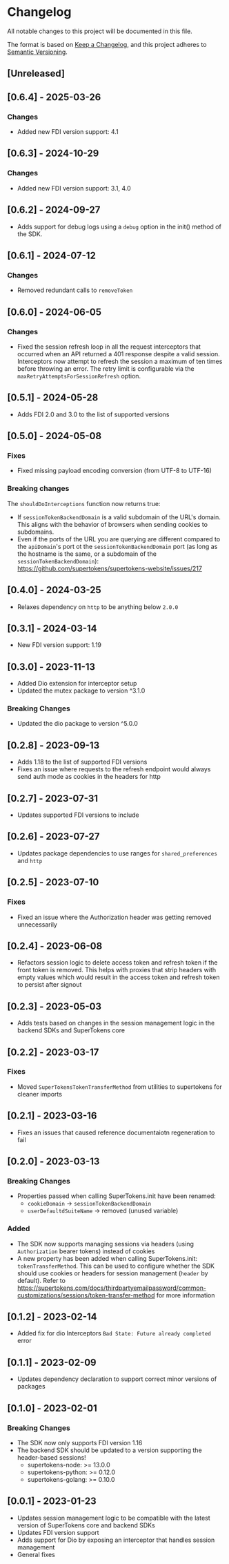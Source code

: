 # Changelog
All notable changes to this project will be documented in this file.

The format is based on [Keep a Changelog](https://keepachangelog.com/en/1.0.0/),
and this project adheres to [Semantic Versioning](https://semver.org/spec/v2.0.0.html).

## [Unreleased]

## [0.6.4] - 2025-03-26

### Changes

- Added new FDI version support: 4.1

## [0.6.3] - 2024-10-29

### Changes

- Added new FDI version support: 3.1, 4.0

## [0.6.2] - 2024-09-27

- Adds support for debug logs using a `debug` option in the init() method of the SDK.

## [0.6.1] - 2024-07-12

### Changes

- Removed redundant calls to `removeToken`

## [0.6.0] - 2024-06-05

### Changes

- Fixed the session refresh loop in all the request interceptors that occurred when an API returned a 401 response despite a valid session. Interceptors now attempt to refresh the session a maximum of ten times before throwing an error. The retry limit is configurable via the `maxRetryAttemptsForSessionRefresh` option.

## [0.5.1] - 2024-05-28

- Adds FDI 2.0 and 3.0 to the list of supported versions

## [0.5.0] - 2024-05-08

### Fixes
- Fixed missing payload encoding conversion (from UTF-8 to UTF-16)

### Breaking changes

The `shouldDoInterceptions` function now returns true: 
- If `sessionTokenBackendDomain` is a valid subdomain of the URL's domain. This aligns with the behavior of browsers when sending cookies to subdomains.
- Even if the ports of the URL you are querying are different compared to the `apiDomain`'s port ot the `sessionTokenBackendDomain` port (as long as the hostname is the same, or a subdomain of the `sessionTokenBackendDomain`): https://github.com/supertokens/supertokens-website/issues/217


## [0.4.0] - 2024-03-25
- Relaxes dependency on `http` to be anything below `2.0.0`

## [0.3.1] - 2024-03-14
- New FDI version support: 1.19

## [0.3.0] - 2023-11-13

- Added Dio extension for interceptor setup
- Updated the mutex package to version ^3.1.0

### Breaking Changes

- Updated the dio package to version ^5.0.0

## [0.2.8] - 2023-09-13

- Adds 1.18 to the list of supported FDI versions
- Fixes an issue where requests to the refresh endpoint would always send auth mode as cookies in the headers for http

## [0.2.7] - 2023-07-31

- Updates supported FDI versions to include

## [0.2.6] - 2023-07-27

- Updates package dependencies to use ranges for `shared_preferences` and `http`

## [0.2.5] - 2023-07-10

### Fixes

- Fixed an issue where the Authorization header was getting removed unnecessarily

## [0.2.4] - 2023-06-08

- Refactors session logic to delete access token and refresh token if the front token is removed. This helps with proxies that strip headers with empty values which would result in the access token and refresh token to persist after signout

## [0.2.3] - 2023-05-03

- Adds tests based on changes in the session management logic in the backend SDKs and SuperTokens core

## [0.2.2] - 2023-03-17

### Fixes
- Moved `SuperTokensTokenTransferMethod` from utilities to supertokens for cleaner imports

## [0.2.1] - 2023-03-16

- Fixes an issues that caused reference documentaiotn regeneration to fail
## [0.2.0] - 2023-03-13

### Breaking Changes

- Properties passed when calling SuperTokens.init have been renamed:
    - `cookieDomain` -> `sessionTokenBackendDomain`
    - `userDefaultdSuiteName` -> removed (unused variable)

### Added

- The SDK now supports managing sessions via headers (using `Authorization` bearer tokens) instead of cookies
- A new property has been added when calling SuperTokens.init: `tokenTransferMethod`. This can be used to configure whether the SDK should use cookies or headers for session management (`header` by default). Refer to https://supertokens.com/docs/thirdpartyemailpassword/common-customizations/sessions/token-transfer-method for more information

## [0.1.2] - 2023-02-14

- Added fix for dio Interceptors `Bad State: Future already completed` error

## [0.1.1] - 2023-02-09

- Updates dependency declaration to support correct minor versions of packages

## [0.1.0] - 2023-02-01

### Breaking Changes

- The SDK now only supports FDI version 1.16
- The backend SDK should be updated to a version supporting the header-based sessions!
    - supertokens-node: >= 13.0.0
    - supertokens-python: >= 0.12.0
    - supertokens-golang: >= 0.10.0

## [0.0.1] - 2023-01-23
- Updates session management logic to be compatible with the latest version of SuperTokens core and backend SDKs
- Updates FDI version support
- Adds support for Dio by exposing an interceptor that handles session management
- General fixes
